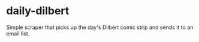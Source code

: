 # daily-dilbert
Simple scraper that picks up the day's Dilbert comic strip and sends it to an email list.
